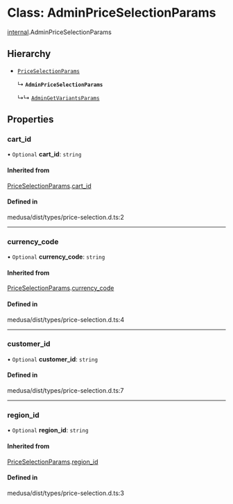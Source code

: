 # Class: AdminPriceSelectionParams

[internal](../modules/internal-33.md).AdminPriceSelectionParams

## Hierarchy

- [`PriceSelectionParams`](internal-33.PriceSelectionParams.md)

  ↳ **`AdminPriceSelectionParams`**

  ↳↳ [`AdminGetVariantsParams`](internal-33.AdminGetVariantsParams.md)

## Properties

### cart\_id

• `Optional` **cart\_id**: `string`

#### Inherited from

[PriceSelectionParams](internal-33.PriceSelectionParams.md).[cart_id](internal-33.PriceSelectionParams.md#cart_id)

#### Defined in

medusa/dist/types/price-selection.d.ts:2

___

### currency\_code

• `Optional` **currency\_code**: `string`

#### Inherited from

[PriceSelectionParams](internal-33.PriceSelectionParams.md).[currency_code](internal-33.PriceSelectionParams.md#currency_code)

#### Defined in

medusa/dist/types/price-selection.d.ts:4

___

### customer\_id

• `Optional` **customer\_id**: `string`

#### Defined in

medusa/dist/types/price-selection.d.ts:7

___

### region\_id

• `Optional` **region\_id**: `string`

#### Inherited from

[PriceSelectionParams](internal-33.PriceSelectionParams.md).[region_id](internal-33.PriceSelectionParams.md#region_id)

#### Defined in

medusa/dist/types/price-selection.d.ts:3
